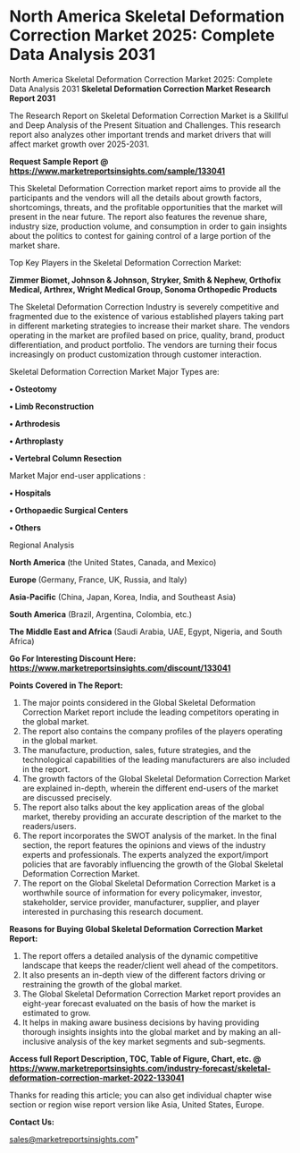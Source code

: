 # North America Skeletal Deformation Correction Market 2025: Complete Data Analysis 2031
North America Skeletal Deformation Correction Market 2025: Complete Data Analysis 2031
<strong>Skeletal Deformation Correction Market Research Report 2031</strong>

The Research Report on Skeletal Deformation Correction Market is a Skillful and Deep Analysis of the Present Situation and Challenges. This research report also analyzes other important trends and market drivers that will affect market growth over 2025-2031.

<strong>Request Sample Report @ <a href=https://www.marketreportsinsights.com/sample/133041>https://www.marketreportsinsights.com/sample/133041</a></strong>

This Skeletal Deformation Correction market report aims to provide all the participants and the vendors will all the details about growth factors, shortcomings, threats, and the profitable opportunities that the market will present in the near future. The report also features the revenue share, industry size, production volume, and consumption in order to gain insights about the politics to contest for gaining control of a large portion of the market share.

Top Key Players in the Skeletal Deformation Correction Market:

<strong>Zimmer Biomet, Johnson & Johnson, Stryker, Smith & Nephew, Orthofix Medical, Arthrex, Wright Medical Group, Sonoma Orthopedic Products</strong>

The Skeletal Deformation Correction Industry is severely competitive and fragmented due to the existence of various established players taking part in different marketing strategies to increase their market share. The vendors operating in the market are profiled based on price, quality, brand, product differentiation, and product portfolio. The vendors are turning their focus increasingly on product customization through customer interaction.

Skeletal Deformation Correction Market Major Types are:

<strong>• Osteotomy

• Limb Reconstruction

• Arthrodesis

• Arthroplasty

• Vertebral Column Resection</strong>

Market Major end-user applications :

<strong>• Hospitals

• Orthopaedic Surgical Centers

• Others</strong>

Regional Analysis

</u><strong><b>North America</b></strong> (the United States, Canada, and Mexico)

<strong><b>Europe </b></strong>(Germany, France, UK, Russia, and Italy)

<strong><b>Asia-Pacific</b></strong> (China, Japan, Korea, India, and Southeast Asia)

<strong><b>South America</b></strong> (Brazil, Argentina, Colombia, etc.)

<strong><b>The Middle East and Africa</b></strong> (Saudi Arabia, UAE, Egypt, Nigeria, and South Africa)

<strong>Go For Interesting Discount Here: <a href=https://www.marketreportsinsights.com/discount/133041>https://www.marketreportsinsights.com/discount/133041</a></strong>

<strong>Points Covered in The Report:</strong>
<ol>
  <li>The major points considered in the Global Skeletal Deformation Correction Market report include the leading competitors operating in the global market.</li>
  <li>The report also contains the company profiles of the players operating in the global market.</li>
  <li>The manufacture, production, sales, future strategies, and the technological capabilities of the leading manufacturers are also included in the report.</li>
  <li>The growth factors of the Global Skeletal Deformation Correction Market are explained in-depth, wherein the different end-users of the market are discussed precisely.</li>
  <li>The report also talks about the key application areas of the global market, thereby providing an accurate description of the market to the readers/users.</li>
  <li>The report incorporates the SWOT analysis of the market. In the final section, the report features the opinions and views of the industry experts and professionals. The experts analyzed the export/import policies that are favorably influencing the growth of the Global Skeletal Deformation Correction Market.</li>
  <li>The report on the Global Skeletal Deformation Correction Market is a worthwhile source of information for every policymaker, investor, stakeholder, service provider, manufacturer, supplier, and player interested in purchasing this research document.</li>
</ol>
<strong>Reasons for Buying Global Skeletal Deformation Correction Market Report:</strong>

<ol>
  <li>The report offers a detailed analysis of the dynamic competitive landscape that keeps the reader/client well ahead of the competitors.</li>
  <li>It also presents an in-depth view of the different factors driving or restraining the growth of the global market.</li>
  <li>The Global Skeletal Deformation Correction Market report provides an eight-year forecast evaluated on the basis of how the market is estimated to grow.</li>
  <li>It helps in making aware business decisions by having providing thorough insights insights into the global market and by making an all-inclusive analysis of the key market segments and sub-segments.</li>
</ol>
<strong>Access full Report Description, TOC, Table of Figure, Chart, etc. @ <a href=https://www.marketreportsinsights.com/industry-forecast/skeletal-deformation-correction-market-2022-133041>https://www.marketreportsinsights.com/industry-forecast/skeletal-deformation-correction-market-2022-133041</a></strong>


Thanks for reading this article; you can also get individual chapter wise section or region wise report version like Asia, United States, Europe.

<strong>Contact Us:</strong>

sales@marketreportsinsights.com"
